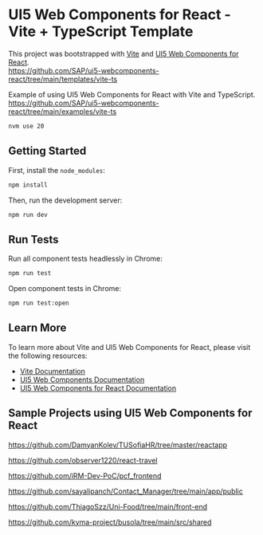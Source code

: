 # UI5 Web Components for React - Vite + TypeScript Template



This project was bootstrapped with [Vite](https://vitejs.dev/) and [UI5 Web Components for React](https://sap.github.io/ui5-webcomponents-react/).    
https://github.com/SAP/ui5-webcomponents-react/tree/main/templates/vite-ts


Example of using UI5 Web Components for React with Vite and TypeScript.
https://github.com/SAP/ui5-webcomponents-react/tree/main/examples/vite-ts


```bash
nvm use 20
```

## Getting Started

First, install the `node_modules`:

```bash
npm install
```

Then, run the development server:

```bash
npm run dev
```

## Run Tests

Run all component tests headlessly in Chrome:

```bash
npm run test
```

Open component tests in Chrome:

```bash
npm run test:open
```

## Learn More

To learn more about Vite and UI5 Web Components for React, please visit the following resources:

- [Vite Documentation](https://vitejs.dev/)
- [UI5 Web Components Documentation](https://sap.github.io/ui5-webcomponents/)
- [UI5 Web Components for React Documentation](https://sap.github.io/ui5-webcomponents-react/)


## Sample Projects using UI5 Web Components for React

https://github.com/DamyanKolev/TUSofiaHR/tree/master/reactapp

https://github.com/observer1220/react-travel

https://github.com/iRM-Dev-PoC/pcf_frontend

https://github.com/sayalipanch/Contact_Manager/tree/main/app/public


https://github.com/ThiagoSzz/Uni-Food/tree/main/front-end

https://github.com/kyma-project/busola/tree/main/src/shared


